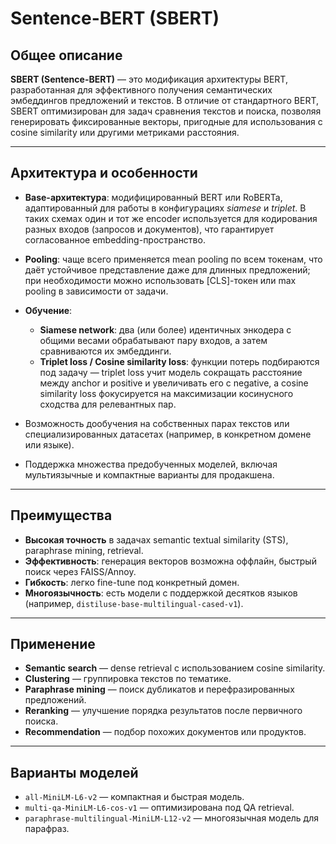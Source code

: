 # Sentence-BERT (SBERT) 

## Общее описание

**SBERT (Sentence-BERT)** — это модификация архитектуры BERT, разработанная для эффективного получения семантических эмбеддингов предложений и текстов. В отличие от стандартного BERT, SBERT оптимизирован для задач сравнения текстов и поиска, позволяя генерировать фиксированные векторы, пригодные для использования с cosine similarity или другими метриками расстояния.

---

## Архитектура и особенности

* **Base-архитектура**: модифицированный BERT или RoBERTa, адаптированный для работы в конфигурациях *siamese* и *triplet*. В таких схемах один и тот же encoder используется для кодирования разных входов (запросов и документов), что гарантирует согласованное embedding-пространство.
* **Pooling**: чаще всего применяется mean pooling по всем токенам, что даёт устойчивое представление даже для длинных предложений; при необходимости можно использовать \[CLS]-токен или max pooling в зависимости от задачи.
* **Обучение**:

  * **Siamese network**: два (или более) идентичных энкодера с общими весами обрабатывают пару входов, а затем сравниваются их эмбеддинги.
  * **Triplet loss / Cosine similarity loss**: функции потерь подбираются под задачу — triplet loss учит модель сокращать расстояние между anchor и positive и увеличивать его с negative, а cosine similarity loss фокусируется на максимизации косинусного сходства для релевантных пар.
* Возможность дообучения на собственных парах текстов или специализированных датасетах (например, в конкретном домене или языке).
* Поддержка множества предобученных моделей, включая мультиязычные и компактные варианты для продакшена.

---

## Преимущества

* **Высокая точность** в задачах semantic textual similarity (STS), paraphrase mining, retrieval.
* **Эффективность**: генерация векторов возможна оффлайн, быстрый поиск через FAISS/Annoy.
* **Гибкость**: легко fine-tune под конкретный домен.
* **Многоязычность**: есть модели с поддержкой десятков языков (например, `distiluse-base-multilingual-cased-v1`).

---

## Применение

* **Semantic search** — dense retrieval с использованием cosine similarity.
* **Clustering** — группировка текстов по тематике.
* **Paraphrase mining** — поиск дубликатов и перефразированных предложений.
* **Reranking** — улучшение порядка результатов после первичного поиска.
* **Recommendation** — подбор похожих документов или продуктов.

---

## Варианты моделей

* `all-MiniLM-L6-v2` — компактная и быстрая модель.
* `multi-qa-MiniLM-L6-cos-v1` — оптимизирована под QA retrieval.
* `paraphrase-multilingual-MiniLM-L12-v2` — многоязычная модель для парафраз.
